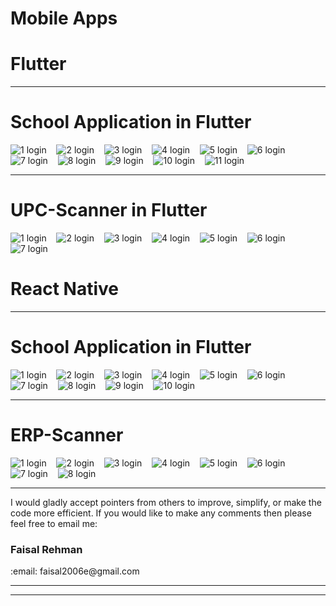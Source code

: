 # <b>Mobile Apps</b>


# <b>Flutter</b>
<hr>

# School Application in Flutter
![1  login](https://github.com/faisal2006e/Mobile-Apps/blob/main/Flutter/School/1.JPEG)&nbsp;&nbsp;&nbsp;
![2  login](https://github.com/faisal2006e/Mobile-Apps/blob/main/Flutter/School/2.JPEG)&nbsp;&nbsp;&nbsp;
![3  login](https://github.com/faisal2006e/Mobile-Apps/blob/main/Flutter/School/3.JPEG)&nbsp;&nbsp;&nbsp;
![4  login](https://github.com/faisal2006e/Mobile-Apps/blob/main/Flutter/School/4.JPEG)&nbsp;&nbsp;&nbsp;
![5  login](https://github.com/faisal2006e/Mobile-Apps/blob/main/Flutter/School/5.JPEG)&nbsp;&nbsp;&nbsp;
![6  login](https://github.com/faisal2006e/Mobile-Apps/blob/main/Flutter/School/6.JPEG)&nbsp;&nbsp;&nbsp;
![7  login](https://github.com/faisal2006e/Mobile-Apps/blob/main/Flutter/School/7.JPEG)&nbsp;&nbsp;&nbsp;
![8  login](https://github.com/faisal2006e/Mobile-Apps/blob/main/Flutter/School/8.JPEG)&nbsp;&nbsp;&nbsp;
![9  login](https://github.com/faisal2006e/Mobile-Apps/blob/main/Flutter/School/9.JPEG)&nbsp;&nbsp;&nbsp;
![10  login](https://github.com/faisal2006e/Mobile-Apps/blob/main/Flutter/School/10.JPEG)&nbsp;&nbsp;&nbsp;
![11  login](https://github.com/faisal2006e/Mobile-Apps/blob/main/Flutter/School/11.JPEG)&nbsp;&nbsp;&nbsp;

<hr>

# UPC-Scanner in Flutter
![1  login](https://github.com/faisal2006e/Mobile-Apps/blob/main/Flutter/UPC-Scanner/1.JPEG)&nbsp;&nbsp;&nbsp;
![2  login](https://github.com/faisal2006e/Mobile-Apps/blob/main/Flutter/UPC-Scanner/2.JPEG)&nbsp;&nbsp;&nbsp;
![3  login](https://github.com/faisal2006e/Mobile-Apps/blob/main/Flutter/UPC-Scanner/3.JPEG)&nbsp;&nbsp;&nbsp;
![4  login](https://github.com/faisal2006e/Mobile-Apps/blob/main/Flutter/UPC-Scanner/4.JPEG)&nbsp;&nbsp;&nbsp;
![5  login](https://github.com/faisal2006e/Mobile-Apps/blob/main/Flutter/UPC-Scanner/5.JPEG)&nbsp;&nbsp;&nbsp;
![6  login](https://github.com/faisal2006e/Mobile-Apps/blob/main/Flutter/UPC-Scanner/6.JPEG)&nbsp;&nbsp;&nbsp;
![7  login](https://github.com/faisal2006e/Mobile-Apps/blob/main/Flutter/UPC-Scanner/7.JPEG)&nbsp;&nbsp;&nbsp;


# <b>React Native</b>
<hr>

# School Application in Flutter
![1  login](https://github.com/faisal2006e/Mobile-Apps/blob/main/ReactNative/School/1.PNG)&nbsp;&nbsp;&nbsp;
![2  login](https://github.com/faisal2006e/Mobile-Apps/blob/main/ReactNative/School/2.PNG)&nbsp;&nbsp;&nbsp;
![3  login](https://github.com/faisal2006e/Mobile-Apps/blob/main/ReactNative/School/3.PNG)&nbsp;&nbsp;&nbsp;
![4  login](https://github.com/faisal2006e/Mobile-Apps/blob/main/ReactNative/School/4.PNG)&nbsp;&nbsp;&nbsp;
![5  login](https://github.com/faisal2006e/Mobile-Apps/blob/main/ReactNative/School/5.PNG)&nbsp;&nbsp;&nbsp;
![6  login](https://github.com/faisal2006e/Mobile-Apps/blob/main/ReactNative/School/6.PNG)&nbsp;&nbsp;&nbsp;
![7  login](https://github.com/faisal2006e/Mobile-Apps/blob/main/ReactNative/School/7.PNG)&nbsp;&nbsp;&nbsp;
![8  login](https://github.com/faisal2006e/Mobile-Apps/blob/main/ReactNative/School/8.PNG)&nbsp;&nbsp;&nbsp;
![9  login](https://github.com/faisal2006e/Mobile-Apps/blob/main/ReactNative/School/9.PNG)&nbsp;&nbsp;&nbsp;
![10  login](https://github.com/faisal2006e/Mobile-Apps/blob/main/ReactNative/School/10.PNG)&nbsp;&nbsp;&nbsp;

<hr>

# ERP-Scanner
![1  login](https://github.com/faisal2006e/Mobile-Apps/blob/main/ReactNative/ERP-Scanner/1.jpeg)&nbsp;&nbsp;&nbsp;
![2  login](https://github.com/faisal2006e/Mobile-Apps/blob/main/ReactNative/ERP-Scanner/2.jpeg)&nbsp;&nbsp;&nbsp;
![3  login](https://github.com/faisal2006e/Mobile-Apps/blob/main/ReactNative/ERP-Scanner/3.jpeg)&nbsp;&nbsp;&nbsp;
![4  login](https://github.com/faisal2006e/Mobile-Apps/blob/main/ReactNative/ERP-Scanner/4.jpeg)&nbsp;&nbsp;&nbsp;
![5  login](https://github.com/faisal2006e/Mobile-Apps/blob/main/ReactNative/ERP-Scanner/5.jpeg)&nbsp;&nbsp;&nbsp;
![6  login](https://github.com/faisal2006e/Mobile-Apps/blob/main/ReactNative/ERP-Scanner/6.jpeg)&nbsp;&nbsp;&nbsp;
![7  login](https://github.com/faisal2006e/Mobile-Apps/blob/main/ReactNative/ERP-Scanner/7.jpeg)&nbsp;&nbsp;&nbsp;
![8  login](https://github.com/faisal2006e/Mobile-Apps/blob/main/ReactNative/ERP-Scanner/8.jpeg)&nbsp;&nbsp;&nbsp;


<hr>
I would gladly accept pointers from others to improve, simplify, or make the code more efficient. If you would like to make any comments then please feel free to email me:

<h3><b>Faisal Rehman</b></h3>
:email: faisal2006e@gmail.com
<hr>


<hr>






  


